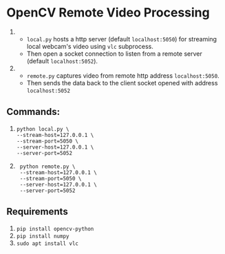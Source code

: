 # OpenCV Remote Video Processing

1.  - `local.py` hosts a http server (default `localhost:5050`) for streaming local webcam's video using `vlc` subprocess.
    - Then open a socket connection to listen from a remote server (default `localhost:5052`).
2.  - `remote.py` captures video from remote http address `localhost:5050`.
    - Then sends the data back to the client socket opened with address `localhost:5052`

## Commands:
1.  ```
    python local.py \
    --stream-host=127.0.0.1 \
    --stream-port=5050 \
    --server-host=127.0.0.1 \
    --server-port=5052
    ```
2. ```
    python remote.py \
    --stream-host=127.0.0.1 \
    --stream-port=5050 \
    --server-host=127.0.0.1 \
    --server-port=5052
    ```
        
## Requirements

1. `pip install opencv-python`
2. `pip install numpy`
3.  `sudo apt install vlc`